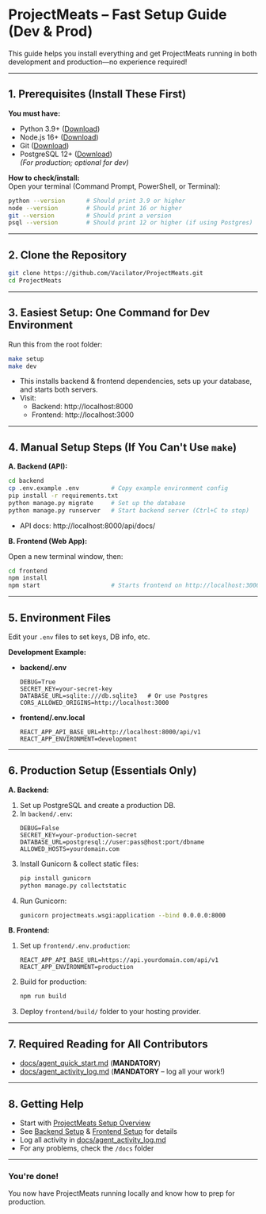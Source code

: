# ProjectMeats – Fast Setup Guide (Dev & Prod)

This guide helps you install everything and get ProjectMeats running in both development and production—no experience required!

---

## 1. Prerequisites (Install These First)

**You must have:**

- Python 3.9+ ([Download](https://www.python.org/downloads/))
- Node.js 16+ ([Download](https://nodejs.org/en/download/))
- Git ([Download](https://git-scm.com/downloads))
- PostgreSQL 12+ ([Download](https://www.postgresql.org/download/))  
  _(For production; optional for dev)_

**How to check/install:**  
Open your terminal (Command Prompt, PowerShell, or Terminal):

```bash
python --version      # Should print 3.9 or higher
node --version        # Should print 16 or higher
git --version         # Should print a version
psql --version        # Should print 12 or higher (if using Postgres)
```

---

## 2. Clone the Repository

```bash
git clone https://github.com/Vacilator/ProjectMeats.git
cd ProjectMeats
```

---

## 3. Easiest Setup: One Command for Dev Environment

Run this from the root folder:

```bash
make setup
make dev
```

- This installs backend & frontend dependencies, sets up your database, and starts both servers.
- Visit:
  - Backend: http://localhost:8000
  - Frontend: http://localhost:3000

---

## 4. Manual Setup Steps (If You Can't Use `make`)

**A. Backend (API):**

```bash
cd backend
cp .env.example .env         # Copy example environment config
pip install -r requirements.txt
python manage.py migrate     # Set up the database
python manage.py runserver   # Start backend server (Ctrl+C to stop)
```
- API docs: http://localhost:8000/api/docs/

**B. Frontend (Web App):**

Open a new terminal window, then:

```bash
cd frontend
npm install
npm start                    # Starts frontend on http://localhost:3000
```

---

## 5. Environment Files

Edit your `.env` files to set keys, DB info, etc.

**Development Example:**

- **backend/.env**
  ```
  DEBUG=True
  SECRET_KEY=your-secret-key
  DATABASE_URL=sqlite:///db.sqlite3   # Or use Postgres
  CORS_ALLOWED_ORIGINS=http://localhost:3000
  ```

- **frontend/.env.local**
  ```
  REACT_APP_API_BASE_URL=http://localhost:8000/api/v1
  REACT_APP_ENVIRONMENT=development
  ```

---

## 6. Production Setup (Essentials Only)

**A. Backend:**

1. Set up PostgreSQL and create a production DB.
2. In `backend/.env`:
   ```
   DEBUG=False
   SECRET_KEY=your-production-secret
   DATABASE_URL=postgresql://user:pass@host:port/dbname
   ALLOWED_HOSTS=yourdomain.com
   ```
3. Install Gunicorn & collect static files:
   ```bash
   pip install gunicorn
   python manage.py collectstatic
   ```
4. Run Gunicorn:
   ```bash
   gunicorn projectmeats.wsgi:application --bind 0.0.0.0:8000
   ```

**B. Frontend:**

1. Set up `frontend/.env.production`:
   ```
   REACT_APP_API_BASE_URL=https://api.yourdomain.com/api/v1
   REACT_APP_ENVIRONMENT=production
   ```
2. Build for production:
   ```bash
   npm run build
   ```
3. Deploy `frontend/build/` folder to your hosting provider.

---

## 7. Required Reading for All Contributors

- [docs/agent_quick_start.md](docs/agent_quick_start.md) (**MANDATORY**)
- [docs/agent_activity_log.md](docs/agent_activity_log.md) (**MANDATORY** – log all your work!)

---

## 8. Getting Help

- Start with [ProjectMeats Setup Overview](SETUP_OVERVIEW.md)
- See [Backend Setup](docs/backend_setup.md) & [Frontend Setup](docs/frontend_setup.md) for details
- Log all activity in [docs/agent_activity_log.md](docs/agent_activity_log.md)
- For any problems, check the `/docs` folder

---

### **You're done!**  
You now have ProjectMeats running locally and know how to prep for production.